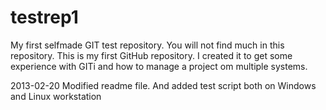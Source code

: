 testrep1
========

My first selfmade GIT test repository.
You will not find much in this repository. This is my first GitHub repository.
I created it to get some experience with GITi and how to manage a project om multiple systems.

2013-02-20 Modified readme file. And added test script both on Windows and Linux workstation

